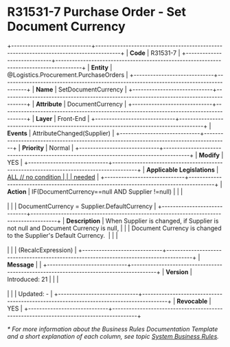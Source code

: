 ﻿---
erp.type: front-end-business-rule
erp.entity: Logistics.Procurement.PurchaseOrders
---

# R31531-7 Purchase Order - Set Document Currency
+-----------------------------+---------------------------------------------------------------------------------------+
| **Code**                    | R31531-7                                                                              |
+-----------------------------+---------------------------------------------------------------------------------------+
| **Entity**                  | @Logistics.Procurement.PurchaseOrders                                                 |
+-----------------------------+---------------------------------------------------------------------------------------+
| **Name**                    | SetDocumentCurrency                                                                   |
+-----------------------------+---------------------------------------------------------------------------------------+
| **Attribute**               | DocumentCurrency                                                                      |
+-----------------------------+---------------------------------------------------------------------------------------+
| **Layer**                   | Front-End                                                                             |
+-----------------------------+---------------------------------------------------------------------------------------+
| **Events**                  | AttributeChanged(Supplier)                                                            |
+-----------------------------+---------------------------------------------------------------------------------------+
| **Priority**                | Normal                                                                                |
+-----------------------------+---------------------------------------------------------------------------------------+
| **Modify**                  | YES                                                                                   |
+-----------------------------+---------------------------------------------------------------------------------------+
| **Applicable Legislations** | [ALL // no condition                                                                  |
|                             | needed](xref:applicable-legislations)                                                 |
+-----------------------------+---------------------------------------------------------------------------------------+
| **Action**                  | IF(DocumentCurrency==null AND Supplier !=null)                                        |
|                             | <br/><br/>                                                                            |
|                             | DocumentCurrency = Supplier.DefaultCurrency                                           |
+-----------------------------+---------------------------------------------------------------------------------------+
| **Description**             | When Supplier is changed, if Supplier is not null and Document Currency is null,      |
|                             | Document Currency is changed to the Supplier\'s Default Currency.                     |
|                             | <br/><br/>                                                                            |
|                             | (RecalcExpression)                                                                    |
+-----------------------------+---------------------------------------------------------------------------------------+
| **Message**                 |                                                                                       |
+-----------------------------+---------------------------------------------------------------------------------------+
| **Version**                 | Introduced: 21                                                                        |
|                             | <br/><br/>                                                                            |
|                             | Updated: -                                                                            |
+-----------------------------+---------------------------------------------------------------------------------------+
| **Revocable**               | YES                                                                                   |
+-----------------------------+---------------------------------------------------------------------------------------+

*\* For more information about the Business Rules Documentation Template and a short explanation of each column, see
topic [System Business Rules](../templates/template-description-system-business-rules.md).*
